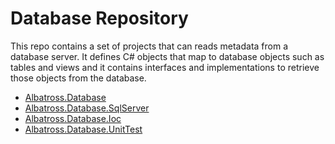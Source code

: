 # Database Repository
This repo contains a set of projects that can reads metadata from a database server.  It defines C# objects that map to database objects such as tables and views and it contains interfaces and implementations to retrieve those objects from the database. 

* [Albatross.Database](xref:Albatross.Database)
* [Albatross.Database.SqlServer](xref:Albatross.Database.SqlServer)
* [Albatross.Database.Ioc](xref:Albatross.Database.Ioc)
* [Albatross.Database.UnitTest](xref:Albatross.Database.UnitTest)
